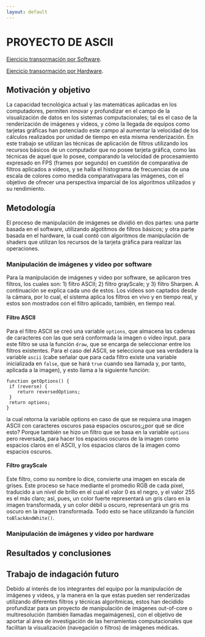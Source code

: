 ```yaml
---
layout: default
---
```



# PROYECTO DE ASCII 
[Ejercicio transormación por Software](./ascii.html).

[Ejercicio transormación por Hardware](https://dog-gabby-hyssop.glitch.me/).



## Motivación y objetivo

La capacidad tecnológica actual y las matemáticas aplicadas en los computadores, permiten innovar y profundizar en el campo de la visualización de datos en los sistemas computacionales; tal es el caso de la renderización de imágenes y videos, y cómo la llegada de equipos como tarjetas gráficas han potenciado este campo al aumentar la velocidad de los cálculos realizados por unidad de tiempo en esta misma renderización. En este trabajo se utilizan las técnicas de aplicación de filtros utilizando los recursos básicos de un computador que no posee tarjeta gráfica, como las técnicas de aquel que lo posee, comparando la velocidad de procesamiento expresado en FPS (frames por segundo) en cuestión de comparativa de filtros aplicados a videos, y se halla el histograma de frecuencias de una escala de colores como medida comparativapara las imágenes, con el objetivo de ofrecer una perspectiva imparcial de los algoritmos utilizados y su rendimiento.

## Metodología

El proceso de manipulación de imágenes se dividió en dos partes: una parte basada en el software, utilizando algotitmos de filtros básicos; y otra parte basada en el hardware, la cual contó con algoritmos de manipulación de shaders que utilizan los recursos de la tarjeta gráfica para realizar las operaciones.

### Manipulación de imágenes y video por software

Para la manipulación de imágenes y video por software, se aplicaron tres filtros, los cuales son: 1) filtro ASCII; 2) filtro grayScale; y 3) filtro Sharpen. A continuación se explica cada uno de estos. Los videos son captados desde la cámara, por lo cual, el sistema aplica los filtros en vivo y en tiempo real, y estos son mostrados con el filtro aplicado, también, en tiempo real.

#### Filtro ASCII

Para el filtro ASCII se creó una variable ``` options ```, que almacena las cadenas de caracteres con las que será conformada la imagen o video input. para este filtro se usa la función ```draw```, que se encarga de seleccionar entre los filtros existentes. Para el caso del ASCII, se selecciona que sea verdadera la variable ```ascii``` (cabe señalar que para cada filtro existe una variable inicializada en ```false```, que se hará ```true``` cuando sea llamada y, por tanto, aplicada a la imagen), y esto llama a la siguiente función:
```
function getOptions() {
 if (reverse) {
    return reversedOptions;
 }
 return options;
}
```
la cual retorna la variable options en caso de que se requiera una imagen ASCII con caracteres oscuros pasa espacios oscuros;¿por qué se dice esto? Porque también se hizo un filtro que se basa en la variable ```options``` pero reversada, para hacer los espacios oscuros de la imagen como espacios claros en el ASCII, y los espacios claros de la imagen como espacios oscuros.

#### Filtro grayScale

Este filtro, como su nombre lo dice, convierte una imagen en escala de grises. Este proceso se hace mediante el promedio RGB de cada pixel, traducido a un nivel de brillo en el cual el valor 0 es el negro, y el valor 255 es el más claro; así, pues, un color fuerte representará un gris claro en la imagen transformada, y un color débil u oscuro, representará un gris ms oscuro en la imagen transformada. Todo esto se hace utilizando la función ```toBlackAndWhite()```.




### Manipulación de imágenes y video por hardware

## Resultados y conclusiones

## Trabajo de indagación futuro

Debido al interés de los integrantes del equipo por la manipulación de imágenes y videos, y la manera en la que estas pueden ser renderizadas utilizando diferentes filtros y técnicas algorítmicas, estos han decidido profundizar para un proyecto de manipulación de imágenes out-of-core o multiresolución (también llamadas megaimágenes), con el objetivo de aportar al área de investigación de las herramientas computacionales que facilitan la visualización (navegación o filtros) de imágenes médicas.
